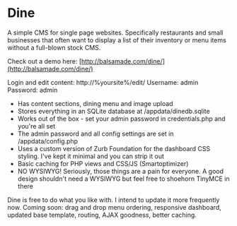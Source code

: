 Dine
====

A simple CMS for single page websites. Specifically restaurants and small businesses that often want to display a list of their inventory or menu items without a full-blown stock CMS.

Check out a demo here: [http://balsamade.com/dine/](http://balsamade.com/dine/)  

Login and edit content: http://%yoursite%/edit/ 
    Username: admin
    Password: admin

- Has content sections, dining menu and image upload 
- Stores everything in an SQLite database at /appdata/dinedb.sqlite 
- Works out of the box - set your admin password in credentials.php and you're all set
- The admin password and all config settings are set in /appdata/config.php
- Uses a custom version of Zurb Foundation for the dashboard CSS styling. I've kept it minimal and you can strip it out
- Basic caching for PHP views and CSS/JS (Smartoptimizer)
- NO WYSIWYG! Seriously, those things are a pain for everyone. A good design shouldn't need a WYSIWYG but feel free to shoehorn TinyMCE in there

Dine is free to do what you like with. I intend to update it more frequently now. Coming soon: drag and drop menu ordering, responsive dashboard, updated base template, routing, AJAX goodness, better caching.
